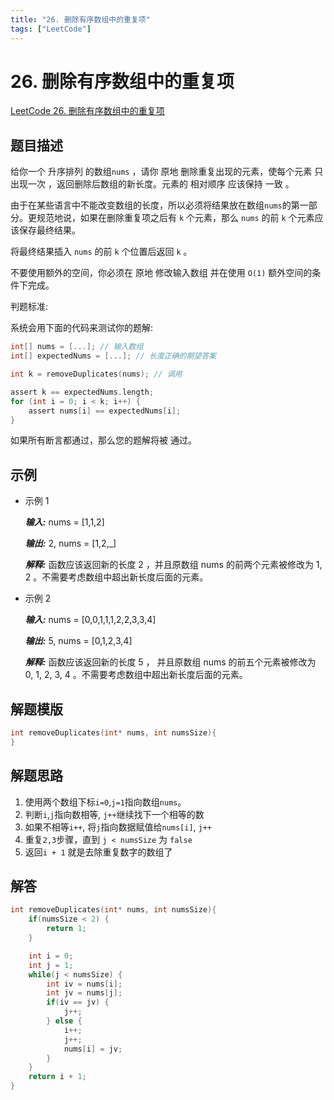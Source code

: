```yaml
---
title: "26. 删除有序数组中的重复项"
tags: ["LeetCode"]
---
```


# 26. 删除有序数组中的重复项

[LeetCode 26. 删除有序数组中的重复项](https://leetcode-cn.com/problems/remove-duplicates-from-sorted-array/)

## 题目描述

给你一个 升序排列 的数组`nums` ，请你 原地 删除重复出现的元素，使每个元素 只出现一次 ，返回删除后数组的新长度。元素的 相对顺序 应该保持 一致 。

由于在某些语言中不能改变数组的长度，所以必须将结果放在数组`nums`的第一部分。更规范地说，如果在删除重复项之后有 `k` 个元素，那么 `nums` 的前 `k` 个元素应该保存最终结果。

将最终结果插入 `nums` 的前 `k` 个位置后返回 `k` 。

不要使用额外的空间，你必须在 原地 修改输入数组 并在使用 `O(1)` 额外空间的条件下完成。

判题标准:

系统会用下面的代码来测试你的题解:

```c
int[] nums = [...]; // 输入数组
int[] expectedNums = [...]; // 长度正确的期望答案

int k = removeDuplicates(nums); // 调用

assert k == expectedNums.length;
for (int i = 0; i < k; i++) {
    assert nums[i] == expectedNums[i];
}
```
如果所有断言都通过，那么您的题解将被 通过。


## 示例

- 示例 1

  **_输入:_** nums = [1,1,2]

  **_输出:_** 2, nums = [1,2,_]

  **_解释:_** 函数应该返回新的长度 2 ，并且原数组 nums 的前两个元素被修改为 1, 2 。不需要考虑数组中超出新长度后面的元素。 

- 示例 2

  **_输入:_** nums = [0,0,1,1,1,2,2,3,3,4]

  **_输出:_** 5, nums = [0,1,2,3,4]

  **_解释:_** 函数应该返回新的长度 5 ， 并且原数组 nums 的前五个元素被修改为 0, 1, 2, 3, 4 。不需要考虑数组中超出新长度后面的元素。

## 解题模版

```c
int removeDuplicates(int* nums, int numsSize){
}
```

## 解题思路

1. 使用两个数组下标`i=0`,`j=1`指向数组`nums`。
2. 判断`i`,`j`指向数相等, `j++`继续找下一个相等的数 
3. 如果不相等`i++`, 将`j`指向数据赋值给`nums[i]`, `j++`
4. 重复`2,3`步骤，直到 `j < numsSize` 为 `false`
5. 返回`i + 1` 就是去除重复数字的数组了

## 解答

```c
int removeDuplicates(int* nums, int numsSize){
    if(numsSize < 2) {
        return 1;
    }

    int i = 0;
    int j = 1;
    while(j < numsSize) {
        int iv = nums[i];
        int jv = nums[j];
        if(iv == jv) {
            j++;
        } else {
            i++;
            j++;
            nums[i] = jv;
        }
    }
    return i + 1;
}
```
